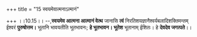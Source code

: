 +++
title = "15 स्वयमेवात्मनाऽत्मानं"

+++
।।10.15।। --,**स्वयमेव आत्मना आत्मानं वेत्थ** जानासि **त्वं**
निरतिशयज्ञानैश्वर्यबलादिशक्तिमन्तम् ईश्वरं **पुरुषोत्तम।** भूतानि
भावयतीति भूतभावनः; **हे भूतभावन। भूतेश** भूतानाम् ईशितः। हे **देवदेव
जगत्पते**।।
